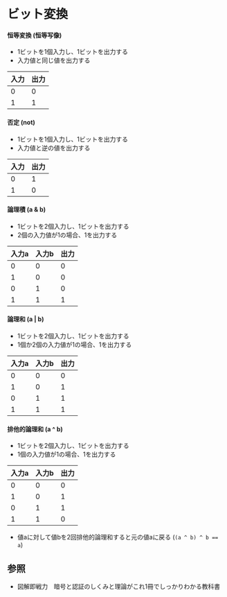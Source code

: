 # ビット変換
#### 恒等変換 (恒等写像)
- 1ビットを1個入力し、1ビットを出力する
- 入力値と同じ値を出力する

| 入力 | 出力 |
| -    | -    |
| 0    | 0    |
| 1    | 1    |

#### 否定 (not)
- 1ビットを1個入力し、1ビットを出力する
- 入力値と逆の値を出力する

| 入力 | 出力 |
| -    | -    |
| 0    | 1    |
| 1    | 0    |

#### 論理積 (a & b)
- 1ビットを2個入力し、1ビットを出力する
- 2個の入力値が1の場合、1を出力する

| 入力a | 入力b | 出力 |
| -     | -     | -    |
| 0     | 0     | 0    |
| 1     | 0     | 0    |
| 0     | 1     | 0    |
| 1     | 1     | 1    |

#### 論理和 (a | b)
- 1ビットを2個入力し、1ビットを出力する
- 1個か2個の入力値が1の場合、1を出力する

| 入力a | 入力b | 出力 |
| -     | -     | -    |
| 0     | 0     | 0    |
| 1     | 0     | 1    |
| 0     | 1     | 1    |
| 1     | 1     | 1    |

#### 排他的論理和 (a ^ b)
- 1ビットを2個入力し、1ビットを出力する
- 1個の入力値が1の場合、1を出力する

| 入力a | 入力b | 出力 |
| -     | -     | -    |
| 0     | 0     | 0    |
| 1     | 0     | 1    |
| 0     | 1     | 1    |
| 1     | 1     | 0    |

- 値aに対して値bを2回排他的論理和すると元の値aに戻る (`(a ^ b) ^ b == a`)

## 参照
- 図解即戦力　暗号と認証のしくみと理論がこれ1冊でしっかりわかる教科書
